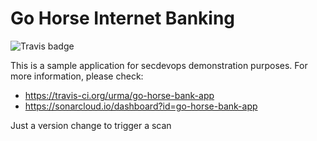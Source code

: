 # Go Horse Internet Banking
![Travis badge](https://travis-ci.org/urma/go-horse-bank-app.svg?branch=master)

This is a sample application for secdevops demonstration purposes. For more information, please check:
* https://travis-ci.org/urma/go-horse-bank-app
* https://sonarcloud.io/dashboard?id=go-horse-bank-app

Just a version change to trigger a scan
